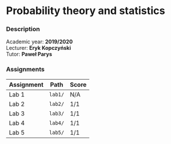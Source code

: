 # Probability theory and statistics

### Description

Academic year: **2019/2020** \
Lecturer: **Eryk Kopczyński** \
Tutor: **Paweł Parys**

### Assignments

| Assignment | Path    | Score |
|------------|---------|-------|
| Lab 1      | `lab1/` | N/A   |
| Lab 2      | `lab2/` | 1/1   |
| Lab 3      | `lab3/` | 1/1   |
| Lab 4      | `lab4/` | 1/1   |
| Lab 5      | `lab5/` | 1/1   |
